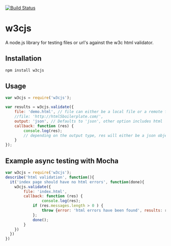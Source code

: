 
[![Build Status](https://secure.travis-ci.org/thomasdavis/w3cjs.png?branch=master)](http://travis-ci.org/thomasdavis/w3cjs)

# w3cjs

A node.js library for testing files or url's against the w3c html validator.

## Installation

```js
npm install w3cjs
```

## Usage

```js
var w3cjs = require('w3cjs');

var results = w3cjs.validate({
	file: 'demo.html', // file can either be a local file or a remote file
	//file: 'http://html5boilerplate.com/',
	output: 'json', // Defaults to 'json', other option includes html
	callback: function (res) {
		console.log(res);
		// depending on the output type, res will either be a json object or a html string
	}
});
```

## Example async testing with Mocha 

```js
var w3cjs = require('w3cjs');
describe('html validation', function(){
  it('index page should have no html errors', function(done){
  	w3cjs.validate({
  		file: 'index.html',
  		callback: function (res) {
  				console.log(res);
  			if (res.messages.length > 0 ) {
  				throw {error: 'html errors have been found', results: res};
  			};
  			done();
  		}
  	})
  })
})

```



<img alt="Clicky" width="1" height="1" src="//in.getclicky.com/66606907ns.gif" />
